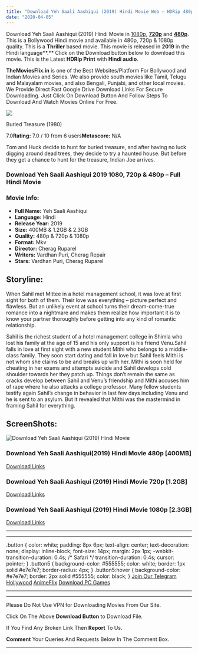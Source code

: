 ```yaml
---
title: "Download Yeh Saali Aashiqui (2019) Hindi Movie Web – HDRip 480p [400MB] || 720p [1.2GB] || 1080p [2.3GB]"
date: "2020-04-05"
---
```


Download Yeh Saali Aashiqui (2019) Hindi Movie in [1080p](https://1moviesflix.com/1080p-movies/), [**720p**](https://1moviesflix.com/720p-movies/) and **[480p](https://1moviesflix.com/480p-movies/)**. This is a Bollywood Hindi movie and available in 480p, 720p & 1080p quality. This is a **Thriller** based movie. This movie is released in **2019** in the Hindi language**.** Click on the Download button below to download this movie. This is the Latest **HDRip Print** with **Hindi audio**.

**TheMoviesFlix.in** is one of the Best Websites/Platform For Bollywood and Indian Movies and Series. We also provide south movies like Tamil, Telugu and Malayalam movies, and also Bengali, Punjabi, and other local movies. We Provide Direct Fast Google Drive Download Links For Secure Downloading. Just Click On Download Button And Follow Steps To Download And Watch Movies Online For Free.

[![](https://m.media-amazon.com/images/M/MV5BNDE3MjEyNjMxM15BMl5BanBnXkFtZTcwNzAwNzA4MQ@@._V1_SX300.jpg)](https://www.imdb.com/title/tt1044384/ "Buried Treasure")

Buried Treasure (1980)

7.0**Rating:** 7.0 / 10 from 6 users**Metascore:** N/A

Tom and Huck decide to hunt for buried treasure, and after having no luck digging around dead trees, they decide to try a haunted house. But before they get a chance to hunt for the treasure, Indian Joe arrives.

### Download Yeh Saali Aashiqui 2019 1080, 720p & 480p – Full Hindi Movie

### Movie Info:

- **Full Name:** Yeh Saali Aashiqui
- **Language:** Hindi
- **Release Year:** 2019
- **Size:** 400MB & 1.2GB & 2.3GB
- **Quality:** 480p & 720p & 1080p
- **Format:** Mkv
- **Director:** Cherag Ruparel
- **Writers:** Vardhan Puri, Cherag Repair
- **Stars:** Vardhan Puri, Cherag Ruparel

## Storyline:

When Sahil met Mittee in a hotel management school, it was love at first sight for both of them. Their love was everything – picture perfect and flawless. But an unlikely event at school turns their dream-come-true romance into a nightmare and makes them realize how important it is to know your partner thoroughly before getting into any kind of romantic relationship.

Sahil is the richest student of a hotel management college in Shimla who lost his family at the age of 15 and his only support is his friend Venu.Sahil falls in love at first sight with a new student Mithi who belongs to a middle-class family. They soon start dating and fall in love but Sahil feels Mithi is not whom she claims to be and breaks up with her. Mithi is soon held for cheating in her exams and attempts suicide and Sahil develops cold shoulder towards her they patch up. Things don’t remain the same as cracks develop between Sahil and Venu’s friendship and Mithi accuses him of rape where he also attacks a college professor. Many fellow students testify again Sahil’s change in behavior in last few days including Venu and he is sent to an asylum. But it revealed that Mithi was the mastermind in framing Sahil for everything.

## ScreenShots:

![Download Yeh Saali Aashiqui (2019) Hindi Movie](https://i.imgur.com/XxBg7Y4.jpg)

### Download Yeh Saali Aashiqui(2019) Hindi Movie 480p \[400MB\]

[Download Links](https://1moviesflix.com?a270777880=TmEzUlcwVzVNWWpPRzNLZ2swdXV6V3AvOHRYck5WRDQ0V2VCa2UzVjNvZk9JOHA4MlZqVVVPeWNobjlZMk9EdTZ4dzhrMUVJNEFNNDVVeXdoZzBBL2pGbitTajB3R1Z1RnFJMDExUjNYU009)

### Download Yeh Saali Aashiqui (2019) Hindi Movie 720p \[1.2GB\]

[Download Links](https://1moviesflix.com?a270777880=TmEzUlcwVzVNWWpPRzNLZ2swdXV6V3AvOHRYck5WRDQ0V2VCa2UzVjNvZk9JOHA4MlZqVVVPeWNobjlZMk9EdTRmSDExSUxsQi8xOVkyaGhoc3RqWGtXNzd0MmlUVGJhMzdFNGJwUlhnZEk9)

### Download Yeh Saali Aashiqui (2019) Hindi Movie 1080p \[2.3GB\] 

[Download Links](https://1moviesflix.com?a270777880=TmEzUlcwVzVNWWpPRzNLZ2swdXV6V3AvOHRYck5WRDQ0V2VCa2UzVjNvZk9JOHA4MlZqVVVPeWNobjlZMk9EdTQ4d09lMExBc01KVmxLSGRpb1o0QnNPVWliZ1J5YVNVc0VnOXZvd3lLME09)

* * *

* * *

.button { color: white; padding: 8px 6px; text-align: center; text-decoration: none; display: inline-block; font-size: 14px; margin: 2px 1px; -webkit-transition-duration: 0.4s; /\* Safari \*/ transition-duration: 0.4s; cursor: pointer; } .button5 { background-color: #555555; color: white; border: 1px solid #e7e7e7; border-radius: 4px; } .button5:hover { background-color: #e7e7e7; border: 2px solid #555555; color: black; } [Join Our Telegram](http://gdrivepro.xyz/join.php) [Hollywood](https://moviesverse.com/) [AnimeFlix](https://animeflix.in/) [Download PC Games](https://gamesflix.net/)  

* * *

* * *

  

Please Do Not Use VPN for Downloading Movies From Our Site.

Click On The Above **Download Button** to Download File.

If You Find Any Broken Link Then **Report** To Us.

**Comment** Your Queries And Requests Below In The Comment Box.

* * *
